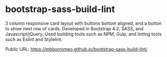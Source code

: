 # bootstrap-sass-build-lint
3 column responsive card layout with buttons bottom aligned, and a button to show next row of cards. Developed in Bootstrap 4.2, SASS, and Javascript/jQuery.  Used building tools such as NPM, Gulp, and linting tools such as Eslint and Stylelint.

Public URL: https://mbborromeo.github.io/bootstrap-sass-build-lint/
